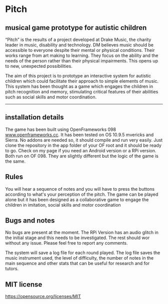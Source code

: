 # Pitch
## musical game prototype for autistic children

“Pitch” is the results of a project developed at Drake Music, the charity leader in music, disability and technology. DM believes music should be accessible to everyone despite their mental or physical conditions. Their works range from art making to learning. They focus on the ability and the needs of the person rather than their physical impairments. This opens up to new, unexpected possibilities.

The aim of this project is to prototype an interactive system for autistic children which could facilitate their approach to simple elements of music. This system has been thought as a game which engages the children in pitch recognition and memory, stimulating critical features of their abilities such as social skills and motor coordination.

* * * * *
## installation details
The game has been built using OpenFrameworks 098 www.openframeworks.cc. It has been tested on OS 10.9.5 mvericks and Sierra.
No addons are needed so, it should compile and run very easily.
Just clone the repository in the app folder of your OF root and it should be ready to go.
Check on my page if you need an Android version or a RPi version.
Both run on OF 098. They are slightly different but the logic of the game is the same.

## Rules
You will hear a sequence of notes and you will have to press the buttons according to what's your perception of the pitch.
The game can be played alone but it has been designed as a collaborative game to engage the children in imitation, social skills and motor coordination

## Bugs and notes
No bugs are present at the moment. The RPi Version has an audio glitch in the initial stage and this needs to be investigated. The rest should wor without any issue. Please feel free to report any comments.

The system will save a log file for each round played. The log file saves the music instrument used, the level of difficulty, the number of notes in the main sequence and other stats that can be useful for research and for tutors.

## MIT license
https://opensource.org/licenses/MIT
